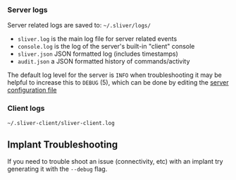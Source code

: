 ### Server logs

Server related logs are saved to: `~/.sliver/logs/`

- `sliver.log` is the main log file for server related events
- `console.log` is the log of the server's built-in "client" console
- `sliver.json` JSON formatted log (includes timestamps)
- `audit.json` a JSON formatted history of commands/activity

The default log level for the server is `INFO` when troubleshooting it may be helpful to increase this to `DEBUG` (5), which can be done by editing the [server configuration file](/docs?name=Configuration+Files)

### Client logs

`~/.sliver-client/sliver-client.log`

## Implant Troubleshooting

If you need to trouble shoot an issue (connectivity, etc) with an implant try generating it with the `--debug` flag.

